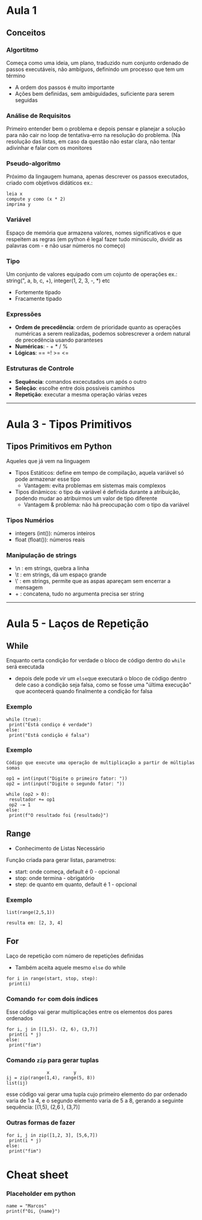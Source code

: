 # Aula 1
## Conceitos
### Algortitmo
Começa como uma ideia, um plano, traduzido num conjunto ordenado de passos executáveis, não ambíguos, definindo um processo que tem um término
* A ordem dos passos é muito importante
* Ações bem definidas, sem ambiguidades, suficiente para serem seguidas

### Análise de Requisitos
Primeiro entender bem o problema e depois pensar e planejar a solução para não cair no loop de tentativa-erro na resolução do problema. (Na resolução das listas, em caso da questão não estar clara, não tentar adivinhar e falar com os monitores

### Pseudo-algoritmo
Próximo da lingaugem humana, apenas descrever os passos executados, criado com objetivos didáticos
ex.:
```
leia x
compute y como (x * 2)
imprima y
```

### Variável
Espaço de memória que armazena valores, nomes significativos e que respeitem as regras (em python é legal fazer tudo minúsculo, dividir as palavras com - e não usar números no começo)

### Tipo
Um conjunto de valores equipado com um cojunto de operações ex.: string(", a, b, c, +), integer(1, 2, 3, -, *) etc
* Fortemente tipado
* Fracamente tipado

### Expressões
* **Ordem de precedência**: ordem de prioridade quanto as operações numéricas a serem realizadas, podemos sobrescrever a ordem natural de precedência usando paranteses
* **Numéricas**: - + * / %  
* **Lógicas**: == =! >= <=
 
### Estruturas de Controle
* **Sequência**: comandos excecutados um após o outro
* **Seleção**: escolhe entre dois possíveis caminhos
*  **Repetição**: executar a mesma operação várias vezes


***
# Aula 3 - Tipos Primitivos
## Tipos Primitivos em Python
Aqueles que já vem na linguagem
* Tipos Estáticos: define em tempo de compilação, aquela variável só pode armazenar esse tipo
  *   Vantagem: evita problemas em sistemas mais complexos
* Tipos dinâmicos: o tipo da variável é definida durante a atribuição, podendo mudar ao atribuirmos um valor de tipo diferente
  * Vantagem & problema: não há preocupação com o tipo da variável

### Tipos Numérios
* integers (int()): números inteiros
* float (float()): números reais



### Manipulação de strings
* \n : em strings, quebra a linha
* \t : em strings, dá um espaço grande
* \\' : em strings, permite que as aspas apareçam sem encerrar a mensagem
* \+ : concatena, tudo no argumenta precisa ser string

***
# Aula 5 - Laços de Repetição

## While
Enquanto certa condição for verdade o bloco de código dentro do `while` será executada

* depois dele pode vir um `else`que executará o bloco de código dentro dele caso a condição seja falsa, como se fosse uma "última execução" que acontecerá quando finalmente a condição for falsa

### Exemplo
```
while (true):
 print("Está condiço é verdade")
else:
 print("Está condição é falsa")
```
### Exemplo
```
Código que execute uma operação de multiplicação a partir de múltiplas somas

op1 = int(input("Digite o primeiro fator: "))
op2 = int(input("Digite o segundo fator: "))

while (op2 > 0): 
 resultador += op1
 op2 -= 1
else:
 print(f"O resultado foi {resultado}")
```
## Range
* Conhecimento de Listas Necessário

Função criada para gerar listas, parametros:
* start: onde começa, default é 0 - opcional
* stop: onde termina - obrigatório
* step: de quanto em quanto, default é 1 - opcional

### Exemplo
```
list(range(2,5,1))

resulta em: [2, 3, 4]
```

## For

Laço de repetição com número de repetições definidas
* Também aceita aquele mesmo `else` do while

```
for i in range(start, stop, step):
 print(i)
```
### Comando `for` com dois índices
Esse código vai gerar multiplicações entre os elementos dos pares ordenados
```
for i, j in [(1,5). (2, 6), (3,7)]
 print(i * j)
else:
 print("fim")
```
### Comando `zip` para gerar tuplas
```
               x         y
ij = zip(range(1,4), range(5, 8))
list(ij)
```
esse código vai gerar uma tupla cujo primeiro elemento do par ordenado varia de 1 a 4, e o segundo elemento varia de 5 a 8, gerando a seguinte sequência:
[(1,5), (2,6 ), (3,7)]

### Outras formas de fazer
```
for i, j in zip([1,2, 3], [5,6,7])
 print(i * j)
else:
 print("fim")
```

# Cheat sheet

### Placeholder em python
```
name = "Marcos"
print(f"Oi, {name}")
```
